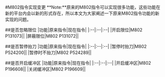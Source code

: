 #M802指令实现变更
**Note:**原来的M802指令可以实现很多功能，这些功能在新的平台内会以新的形式存在，所以本文为大家阐述一下原来M802指令功能的新实现的问题。

##是否忽略限位
|功能|原来指令|现在指令|
|:--|:--|:--|
|开启限位|M802 P131073||
|屏蔽限位|M802 P131072||

##是否暂停抬刀
|功能|原来指令|现在指令|
|:--|:--|:--|
|暂停时抬刀|M802 P524200||
|暂停时不抬刀|M802 P524289||

##是否开启缓冲区
|功能|原来指令|现在指令|
|:--|:--|:--|
|开启缓冲区|M802 P196608||
|关闭缓冲区|M802 P196609||